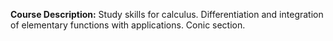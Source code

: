 **Course Description:** Study skills for calculus. Differentiation and integration of elementary functions with applications. Conic section.
